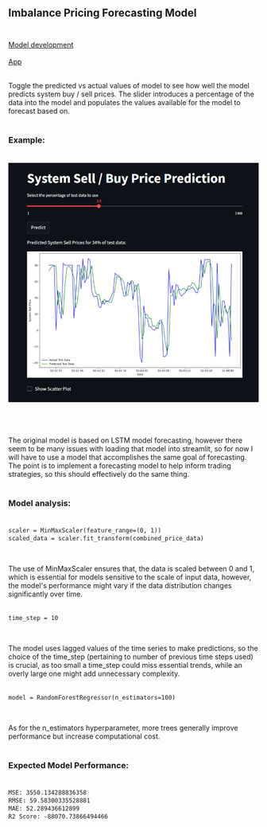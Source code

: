 ## Imbalance Pricing Forecasting Model<br><br>
[Model development](https://github.com/JeffM-Code/PortfolioWork/tree/main/ML/ImbalancePricing)<br><br>
[App](https://imbalancepricingforecastmodel.streamlit.app/)<br><br>

Toggle the predicted vs actual values of model to see how well the model predicts system buy / sell prices. The slider introduces a percentage of the data into the model and populates the values available for the model to forecast based on.<br><br>

### Example:<br><br>
<img src="example.png" alt="example" width="650"/><br><br>

<br><br> The original model is based on LSTM model forecasting, however there seem to be many issues with loading that model into streamlit, so for now I will have to use a model that accomplishes the same goal of forecasting. The point is to implement a forecasting model to help inform trading strategies, so this should effectively do the same thing.<br><br>

### Model analysis:<br><br>

```
scaler = MinMaxScaler(feature_range=(0, 1))
scaled_data = scaler.fit_transform(combined_price_data)

```
<br>

The use of MinMaxScaler ensures that, the data is scaled between 0 and 1, which is essential for models sensitive to the scale of input data, however, the model's performance might vary if the data distribution changes significantly over time.<br><br>

```
time_step = 10

```
<br>

The model uses lagged values of the time series to make predictions, so the choice of the time_step (pertaining to number of previous time steps used) is crucial, as too small a time_step could miss essential trends, while an overly large one might add unnecessary complexity.<br><br>

```
model = RandomForestRegressor(n_estimators=100)

```
<br>


As for the n_estimators hyperparameter, more trees generally improve performance but increase computational cost.<br><br>


### Expected Model Performance:<br><br>

```
MSE: 3550.134288836358
RMSE: 59.58300335528881
MAE: 52.289436612899
R2 Score: -88070.73866494466

```